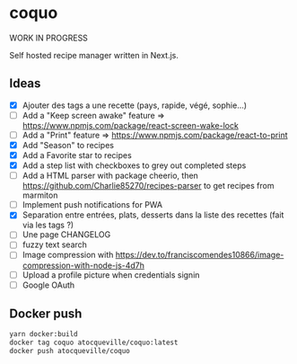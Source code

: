 # coquo

WORK IN PROGRESS

Self hosted recipe manager written in Next.js.

## Ideas

- [x] Ajouter des tags a une recette (pays, rapide, végé, sophie...)
- [ ] Add a "Keep screen awake" feature => https://www.npmjs.com/package/react-screen-wake-lock
- [ ] Add a "Print" feature => https://www.npmjs.com/package/react-to-print
- [x] Add "Season" to recipes
- [x] Add a Favorite star to recipes
- [x] Add a step list with checkboxes to grey out completed steps
- [ ] Add a HTML parser with package cheerio, then https://github.com/Charlie85270/recipes-parser to get recipes from marmiton
- [ ] Implement push notifications for PWA
- [x] Separation entre entrées, plats, desserts dans la liste des recettes (fait via les tags ?)
- [ ] Une page CHANGELOG
- [ ] fuzzy text search
- [ ] Image compression with https://dev.to/franciscomendes10866/image-compression-with-node-js-4d7h
- [ ] Upload a profile picture when credentials signin
- [ ] Google OAuth

## Docker push

```bash
yarn docker:build
docker tag coquo atocqueville/coquo:latest
docker push atocqueville/coquo
```
